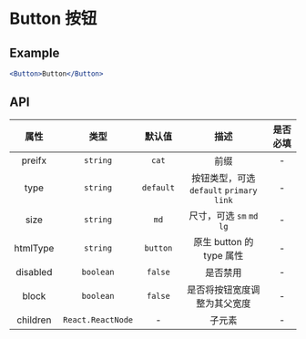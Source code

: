 # Button 按钮

## Example

```jsx
<Button>Button</Button>  
```

## API

|   属性   |       类型        |  默认值   |                   描述                    | 是否必填 |
|:--------:|:-----------------:|:---------:|:-----------------------------------------:|:--------:|
|  preifx  |     `string`      |   `cat`   |                   前缀                    |    -     |
|   type   |     `string`      | `default` | 按钮类型，可选 `default` `primary` `link` |    -     |
|   size   |     `string`      |   `md`    |         尺寸，可选 `sm` `md` `lg`         |    -     |
| htmlType |     `string`      | `button`  |         原生 button 的 type 属性          |    -     |
| disabled |     `boolean`     |  `false`  |                 是否禁用                  |    -     |
|  block   |     `boolean`     |  `false`  |       是否将按钮宽度调整为其父宽度        |    -     |
| children | `React.ReactNode` |     -     |                  子元素                   |    -     |

